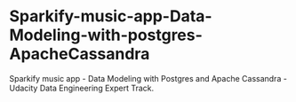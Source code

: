 # Sparkify-music-app-Data-Modeling-with-postgres-ApacheCassandra
Sparkify music app - Data Modeling with Postgres and Apache Cassandra - Udacity Data Engineering Expert Track.
